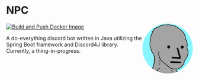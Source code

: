 # NPC

<img align="right" style="border-radius: 50%" src="https://github.com/Pragma8123/npc-bot/raw/main/npc.png" width=27%>

[![Build and Push Docker Image](https://github.com/Pragma8123/npc-bot/actions/workflows/publish-docker-image.yml/badge.svg)](https://github.com/Pragma8123/npc-bot/actions/workflows/publish-docker-image.yml)

A do-everything discord bot written in Java utilizing the Spring Boot framework and Discord4J library. Currently, a thing-in-progress.
